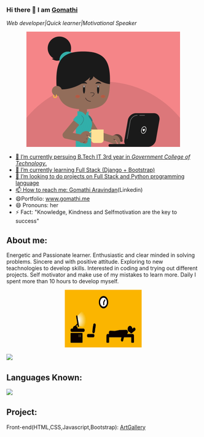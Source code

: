 ### Hi there 👋 I am [Gomathi](https://www.gomathi.me)
*Web developer|Quick learner|Motivational Speaker* <a href="https://dev.to/gomathiaravindan">
  
 


      
  <p align ="center">
 <img src = "images/girl.gif" width="400" height="300">
</p>


- 🔭 I’m currently persuing B.Tech IT 3rd year in *Government College of Technology*.
- 🌱 I’m currently learning Full Stack (Django + Bootstrap)
- 👯 I’m looking to do projects on Full Stack and Python programming language
- 📫 How to reach me: [Gomathi Aravindan](https://www.linkedin.com/in/gomathi2000)(Linkedin)
- :smile:Portfolio: www.gomathi.me
- 😄 Pronouns: her
- ⚡ Fact: "Knowledge, Kindness and Selfmotivation are the key to success"


## About me:
  Energetic and Passionate learner. Enthusiastic and clear minded in solving problems.
  Sincere and with positive attitude.
  Exploring to new teachnologies to develop skills.
  Interested in coding and trying out different projects.
  Self motivator and make use of my mistakes to learn more.
 Daily I spent more than 10 hours to develop myself. <p align="center"><img src ="images/routine.gif" width="200" height="150"></p>
 

 <p>
        <img src= "https://github-readme-stats.vercel.app/api?username=gomathiaravindan">

<p>


## Languages Known:

<img src = "https://github-readme-stats.vercel.app/api/top-langs/?username=gomathiaravindan">

## Project:

Front-end(HTML,CSS,Javascript,Bootstrap): [ArtGallery](https://sketchesgallery.netlify.app/)
